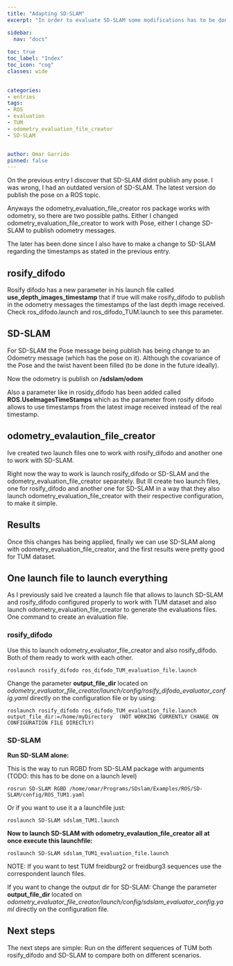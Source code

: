 ```yaml
---
title: "Adapting SD-SLAM"
excerpt: "In order to evaluate SD-SLAM some modifications has to be done"

sidebar:
  nav: "docs"
  
toc: true
toc_label: "Index"
toc_icon: "cog"
classes: wide
  

categories:
- entries
tags:
- ROS
- evaluation
- TUM
- odometry_evaluation_file_creator
- SD-SLAM


author: Omar Garrido
pinned: false
---
```


On the previous entry I discover that SD-SLAM didnt publish any pose. I was wrong, I had an outdated version of SD-SLAM. The latest version do publish the pose on a ROS topic.

Anyways the odometry_evaluation_file_creator ros package works with odometry, so there are two possible paths. Either I changed odometry_evaluation_file_creator to work with Pose, either I change SD-SLAM to publish odometry messages.

The later has been done since I also have to make a change to SD-SLAM regarding the timestamps as stated in the previous entry.

## rosify_difodo
Rosify difodo has a new parameter in his launch file called **use_depth_images_timestamp** that if true will make rosify_difodo to publish in the odometry messages the timestamps of the last depth image received. Check ros_difodo.launch and ros_difodo_TUM.launch to see this parameter.

## SD-SLAM
For SD-SLAM the Pose message being publish has being change to an Odometry message (which has the pose on it). Although the covariance of the Pose and the twist havent been filled (to be done in the future ideally).

Now the odometry is publish on **/sdslam/odom**

Also a parameter like in rosidy_difodo has been added called **ROS.UseImagesTimeStamps** which as the parameter from rosify difodo allows to use timestamps from the latest image received instead of the real timestamp.

## odometry_evalaution_file_creator
Ive created two launch files one to work with rosify_difodo and another one to work with SD-SLAM.

Right now the way to work is launch rosify_difodo or SD-SLAM and the odometry_evaluation_file_creator separately. But Ill create two launch files, one for rosify_difodo and another one for SD-SLAM in a way that they also launch odometry_evaluation_file_creator with their respective configuration, to make it simple.

## Results
Once this changes has being applied, finally we can use SD-SLAM along with odometry_evaluation_file_creator, and the first results were pretty good for TUM dataset.

## One launch file to launch everything
As I previously said Ive created a launch file that allows to launch SD-SLAM and rosify_difodo configured properly to work with TUM dataset and also launch odometry_evaluation_file_creator to generate the evaluations files. One command to create an evaluation file.

### rosify_difodo
Use this to launch odometry_evaluator_file_creator and also rosify_difodo. Both of them ready to work with each other.

```
roslaunch rosify_difodo ros_difodo_TUM_evaluation_file.launch
```

Change the parameter **output_file_dir** located on *odometry_evaluator_file_creator/launch/config/rosify_difodo_evaluator_config.yaml* directly on the configuration file or by using:

```
roslaunch rosify_difodo ros_difodo_TUM_evaluation_file.launch output_file_dir:=/home/myDirectory  (NOT WORKING CURRENTLY CHANGE ON CONFIGURATION FILE DIRECTLY)
```


### SD-SLAM

**Run SD-SLAM alone:**

This is the way to run RGBD from SD-SLAM package with arguments (TODO: this has to be done on a launch level)
```
rosrun SD-SLAM RGBD /home/omar/Programs/SDslam/Examples/ROS/SD-SLAM/config/ROS_TUM1.yaml
```
Or if you want to use it a a launchfile just:
```
roslaunch SD-SLAM sdslam_TUM1.launch
```

**Now to launch SD-SLAM with odometry_evalaution_file_creator all at once execute this launchfile:**
```
roslaunch SD-SLAM sdslam_TUM1_evaluation_file.launch
```

NOTE: If you want to test TUM freidburg2 or freidburg3 sequences use the correspondent launch files.

If you want to change the output dir for SD-SLAM:
Change the parameter **output_file_dir** located on *odometry_evaluator_file_creator/launch/config/sdslam_evaluator_config.yaml* directly on the configuration file.



## Next steps
The next steps are simple: Run on the different sequences of TUM both rosify_difodo and SD-SLAM to compare both on different scenarios.